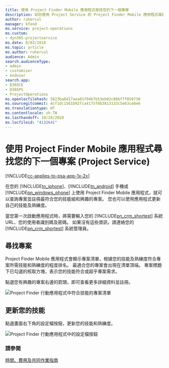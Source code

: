 ```yaml
---
title: 使用 Project Finder Mobile 應用程式尋找您的下一個專案
description: 如何使用 Project Service 的 Project Finder Mobile 應用程式尋找您的下一個專案
author: ruhercul
manager: kfend
ms.service: project-operations
ms.custom:
- dyn365-projectservice
ms.date: 8/03/2018
ms.topic: article
ms.author: ruhercul
audience: Admin
search.audienceType:
- admin
- customizer
- enduser
search.app:
- D365CE
- D365PS
- ProjectOperations
ms.openlocfilehash: 5823ba6d17aea01f04b7b53eb02c886fff058730
ms.sourcegitcommit: 4cf1dc1561b92fca4175f0b3813133c5e63ce8e6
ms.translationtype: HT
ms.contentlocale: zh-TW
ms.lasthandoff: 10/28/2020
ms.locfileid: "4132641"
---
```

# <a name="find-your-next-project-with-the-project-finder-mobile-app-project-service"></a>使用 Project Finder Mobile 應用程式尋找您的下一個專案 (Project Service)

[!INCLUDE[cc-applies-to-psa-app-1x-2x](../includes/cc-applies-to-psa-app-1x-2x.md)]

在您的 [!INCLUDE[tn_iphone](../includes/tn-iphone.md)]、[!INCLUDE[tn_android](../includes/tn-android.md)] 手機或 [!INCLUDE[pn_windows_phone](../includes/pn-windows-phone.md)] 上使用 Project Finder Mobile 應用程式，就可以查詢專案並註冊最符合您的技能組和興趣的專案。 您也可以使用應用程式更新自己的技能及熟練度。  
  
 當您第一次啟動應用程式時，將需要輸入您的 [!INCLUDE[pn_crm_shortest](../includes/pn-crm-shortest.md)] 系統 URL、您的使用者識別碼及密碼。 如果沒有這些資訊，請連絡您的 [!INCLUDE[pn_crm_shortest](../includes/pn-crm-shortest.md)] 系統管理員。  
  
## <a name="find-a-project"></a>尋找專案  
 Project Finder Mobile 應用程式會顯示專案清單，根據您的技能及熟練度符合專案所需技能和熟練度的程度排名。 最適合您的專案會出現在清單頂端。 專案標題下已勾選的核取方塊，表示您的技能符合或超乎專案需求。  
  
 點選您有興趣的專案右邊的箭頭，即可查看更多詳細資料並註冊。  
  
 ![Project Finder 行動應用程式中符合技能的專案清單](../psa/media/project-service-project-finder-list.png "Project Finder 行動應用程式中符合技能的專案清單")  
  
## <a name="update-your-skills"></a>更新您的技能  
 點選畫面右下角的設定檔按鈕，更新您的技能和熟練度。  
  
 ![Project Finder 行動應用程式中的設定檔按鈕](../psa/media/project-service-project-finder-profile.png "Project Finder 行動應用程式中的設定檔按鈕")  
  
### <a name="see-also"></a>請參閱  
 [時間、費用及共同作業指南](../psa/time-expense-collaboration-guide.md)
